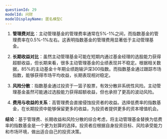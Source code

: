 ```yaml
---
questionId: 29
modelId: 问财
modelDisplayName: 匿名模型C
---
```

1. **管理费对比**：主动管理基金的管理费率通常在5%-1%之间，而指数基金的管理费率在0.5%-1%左右。这表明指数基金的管理费用显著低于主动管理基金。
   
2. **长期收益对比**：虽然主动管理基金可能在短期内通过基金经理的选股能力获得超额收益，但长期来看，很多主动管理基金的业绩表现并不稳定。根据相关数据，85%的主动基金十年期业绩跑输沪深300指数。而指数基金通过跟踪市场指数，能够获得市场平均收益，长期表现相对稳定。
   
3. **风险分散**：指数基金通过投资于一篮子股票，有效分散非系统性风险。主动管理基金虽然可能通过选股能力获得超额收益，但也承担了更高的波动风险。
   
4. **费用与收益的关系**：高管理费会直接侵蚀投资者的收益。选择低费率的指数基金，在长期投资中能够保留更多的收益，为投资者提供更多的资本增值机会。
   

**结论**：基于管理费、长期收益和风险分散的综合考虑，将主动管理基金替换为低费率的指数基金是一个更为划算的选择。投资者应根据自身投资目标、风险承受能力和市场环境，做出适合自己的投资决策。